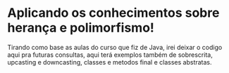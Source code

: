 # Aplicando os conhecimentos sobre herança e polimorfismo!

Tirando como base as aulas do curso que fiz de Java, irei deixar o codigo aqui pra futuras consultas, aqui terá exemplos também de sobrescrita, upcasting e downcasting, classes e metodos final e classes abstratas.
